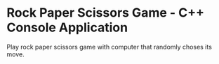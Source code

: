 # Rock Paper Scissors Game - C++ Console Application

Play rock paper scissors game with computer that randomly choses its move.
